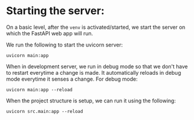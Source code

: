 # Starting the server:
On a basic level, after the `venv` is activated/started, we start the server on which the FastAPI web app will run. 

We run the following to start the uvicorn server:
```
uvicorn main:app 
```

When in development server, we run in debug mode so that we don't have to restart everytime a change is made. It automatically reloads in debug mode everytime it senses a change. For debug mode:
```
uvicorn main:app --reload
```

When the project structure is setup, we can run it using the following:
```
uvicorn src.main:app --reload
```


